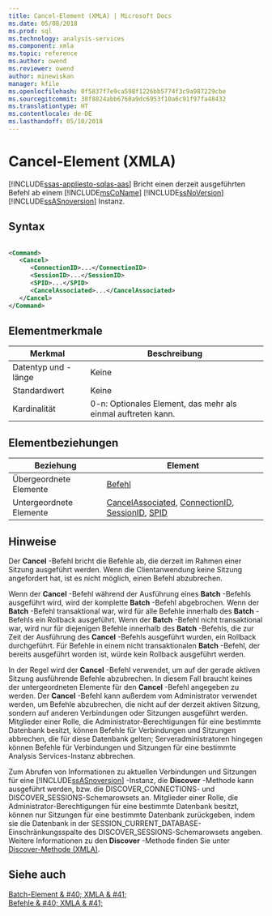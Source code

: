 ```yaml
---
title: Cancel-Element (XMLA) | Microsoft Docs
ms.date: 05/08/2018
ms.prod: sql
ms.technology: analysis-services
ms.component: xmla
ms.topic: reference
ms.author: owend
ms.reviewer: owend
author: minewiskan
manager: kfile
ms.openlocfilehash: 0f5837f7e9ca598f1226bb5774f3c9a987229cbe
ms.sourcegitcommit: 38f8824abb6760a9dc6953f10a6c91f97fa48432
ms.translationtype: HT
ms.contentlocale: de-DE
ms.lasthandoff: 05/10/2018
---
```

# <a name="cancel-element-xmla"></a>Cancel-Element (XMLA)
[!INCLUDE[ssas-appliesto-sqlas-aas](../../../includes/ssas-appliesto-sqlas-aas.md)]
  Bricht einen derzeit ausgeführten Befehl ab einem [!INCLUDE[msCoName](../../../includes/msconame-md.md)] [!INCLUDE[ssNoVersion](../../../includes/ssnoversion-md.md)] [!INCLUDE[ssASnoversion](../../../includes/ssasnoversion-md.md)] Instanz.  
  
## <a name="syntax"></a>Syntax  
  
```xml  
  
<Command>  
   <Cancel>  
      <ConnectionID>...</ConnectionID>  
      <SessionID>...</SessionID>  
      <SPID>...</SPID>  
      <CancelAssociated>...</CancelAssociated>  
   </Cancel>  
</Command>  
```  
  
## <a name="element-characteristics"></a>Elementmerkmale  
  
|Merkmal|Beschreibung|  
|--------------------|-----------------|  
|Datentyp und -länge|Keine|  
|Standardwert|Keine|  
|Kardinalität|0-n: Optionales Element, das mehr als einmal auftreten kann.|  
  
## <a name="element-relationships"></a>Elementbeziehungen  
  
|Beziehung|Element|  
|------------------|-------------|  
|Übergeordnete Elemente|[Befehl](../../../analysis-services/xmla/xml-elements-properties/command-element-xmla.md)|  
|Untergeordnete Elemente|[CancelAssociated](../../../analysis-services/xmla/xml-elements-properties/cancelassociated-element-xmla.md), [ConnectionID](../../../analysis-services/xmla/xml-elements-properties/connectionid-element-xmla.md), [SessionID](../../../analysis-services/xmla/xml-elements-properties/sessionid-element-xmla.md), [SPID](../../../analysis-services/xmla/xml-elements-properties/spid-element-xmla.md)|  
  
## <a name="remarks"></a>Hinweise  
 Der **Cancel** -Befehl bricht die Befehle ab, die derzeit im Rahmen einer Sitzung ausgeführt werden. Wenn die Clientanwendung keine Sitzung angefordert hat, ist es nicht möglich, einen Befehl abzubrechen.  
  
 Wenn der **Cancel** -Befehl während der Ausführung eines **Batch** -Befehls ausgeführt wird, wird der komplette **Batch** -Befehl abgebrochen. Wenn der **Batch** -Befehl transaktional war, wird für alle Befehle innerhalb des **Batch** -Befehls ein Rollback ausgeführt. Wenn der **Batch** -Befehl nicht transaktional war, wird nur für diejenigen Befehle innerhalb des **Batch** -Befehls, die zur Zeit der Ausführung des **Cancel** -Befehls ausgeführt wurden, ein Rollback durchgeführt. Für Befehle in einem nicht transaktionalen **Batch** -Befehl, der bereits ausgeführt worden ist, würde kein Rollback ausgeführt werden.  
  
 In der Regel wird der **Cancel** -Befehl verwendet, um auf der gerade aktiven Sitzung ausführende Befehle abzubrechen. In diesem Fall braucht keines der untergeordneten Elemente für den **Cancel** -Befehl angegeben zu werden. Der **Cancel** -Befehl kann außerdem vom Administrator verwendet werden, um Befehle abzubrechen, die nicht auf der derzeit aktiven Sitzung, sondern auf anderen Verbindungen oder Sitzungen ausgeführt werden. Mitglieder einer Rolle, die Administrator-Berechtigungen für eine bestimmte Datenbank besitzt, können Befehle für Verbindungen und Sitzungen abbrechen, die für diese Datenbank gelten; Serveradministratoren hingegen können Befehle für Verbindungen und Sitzungen für eine bestimmte Analysis Services-Instanz abbrechen.  
  
 Zum Abrufen von Informationen zu aktuellen Verbindungen und Sitzungen für eine [!INCLUDE[ssASnoversion](../../../includes/ssasnoversion-md.md)] -Instanz, die **Discover** -Methode kann ausgeführt werden, bzw. die DISCOVER_CONNECTIONS- und DISCOVER_SESSIONS-Schemarowsets an. Mitglieder einer Rolle, die Administrator-Berechtigungen für eine bestimmte Datenbank besitzt, können nur Sitzungen für eine bestimmte Datenbank zurückgeben, indem sie die Datenbank in der SESSION_CURRENT_DATABASE-Einschränkungsspalte des DISCOVER_SESSIONS-Schemarowsets angeben. Weitere Informationen zu den **Discover** -Methode finden Sie unter [Discover-Methode &#40;XMLA&#41;](../../../analysis-services/xmla/xml-elements-methods-discover.md).  
  
## <a name="see-also"></a>Siehe auch  
 [Batch-Element & #40; XMLA & #41;](../../../analysis-services/xmla/xml-elements-commands/batch-element-xmla.md)   
 [Befehle & #40; XMLA & #41;](../../../analysis-services/xmla/xml-elements-commands/xml-elements-commands.md)  
  
  
